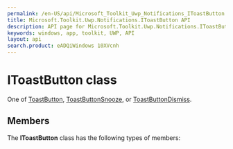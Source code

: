 ```yaml
---
permalink: /en-US/api/Microsoft_Toolkit_Uwp_Notifications_IToastButton.htm
title: Microsoft.Toolkit.Uwp.Notifications.IToastButton API 
description: API page for Microsoft.Toolkit.Uwp.Notifications.IToastButton
keywords: windows, app, toolkit, UWP, API
layout: api
search.product: eADQiWindows 10XVcnh
---
```



# IToastButton class

One of [ToastButton](Microsoft_Toolkit_Uwp_Notifications_ToastButton.htm), [ToastButtonSnooze](Microsoft_Toolkit_Uwp_Notifications_ToastButtonSnooze.htm), or [ToastButtonDismiss](Microsoft_Toolkit_Uwp_Notifications_ToastButtonDismiss.htm).

## Members

The **IToastButton** class has the following types of members:
